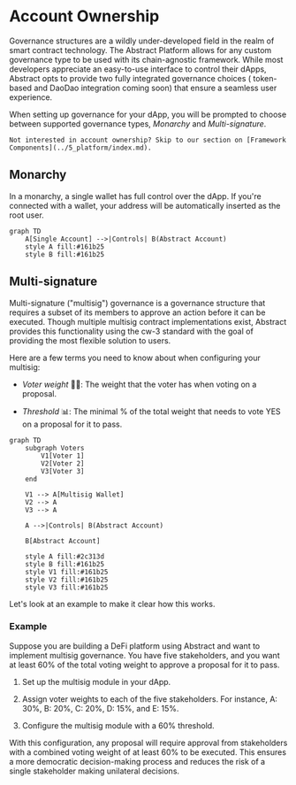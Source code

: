 # Account Ownership

Governance structures are a wildly under-developed field in the realm of smart contract technology. The Abstract
Platform allows for any custom governance type to be used with its chain-agnostic framework. While most developers
appreciate
an easy-to-use interface to control their dApps, Abstract opts to provide two fully integrated governance choices (
token-based and DaoDao integration coming soon) that ensure a seamless user experience.

When setting up governance for your dApp, you will be prompted to choose between supported governance types, *Monarchy*
and *Multi-signature*.

```admonish info
Not interested in account ownership? Skip to our section on [Framework Components](../5_platform/index.md).
```

## Monarchy

In a monarchy, a single wallet has full control over the dApp. If you're connected with a wallet, your address will be
automatically inserted as the root user.

```mermaid
graph TD
    A[Single Account] -->|Controls| B(Abstract Account)
    style A fill:#161b25
    style B fill:#161b25
```

## Multi-signature

Multi-signature ("multisig") governance is a governance structure that requires a subset of its members to approve an
action before it can be executed. Though multiple multisig contract implementations exist, Abstract provides this
functionality using the cw-3 standard with the goal of providing the most flexible solution to users.

Here are a few terms you need to know about when configuring your multisig:

- *Voter weight* 🏋️‍♂️: The weight that the voter has when voting on a proposal.


- *Threshold* 📊: The minimal % of the total weight that needs to vote YES on a proposal for it to pass.

```mermaid
graph TD
    subgraph Voters
        V1[Voter 1]
        V2[Voter 2]
        V3[Voter 3]
    end

    V1 --> A[Multisig Wallet]
    V2 --> A
    V3 --> A
    
    A -->|Controls| B(Abstract Account)

    B[Abstract Account]
 
    style A fill:#2c313d
    style B fill:#161b25
    style V1 fill:#161b25
    style V2 fill:#161b25
    style V3 fill:#161b25
```

Let's look at an example to make it clear how this works.

### Example

Suppose you are building a DeFi platform using Abstract and want to implement multisig governance. You have five
stakeholders, and you want at least 60% of the total voting weight to approve a proposal for it to pass.

1. Set up the multisig module in your dApp.

2. Assign voter weights to each of the five stakeholders. For instance, A: 30%, B: 20%, C: 20%, D: 15%, and E: 15%.

3. Configure the multisig module with a 60% threshold.

With this configuration, any proposal will require approval from stakeholders with a combined voting weight of at least
60% to be executed. This ensures a more democratic decision-making process and reduces the risk of a single stakeholder
making unilateral decisions.
